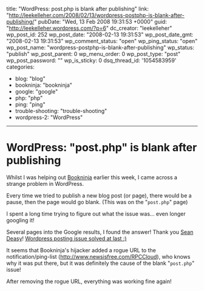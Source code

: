 title: "WordPress: post.php is blank after publishing"
link: "http://leekelleher.com/2008/02/13/wordpress-postphp-is-blank-after-publishing/"
pubDate: "Wed, 13 Feb 2008 19:31:53 +0000"
guid: "http://leekelleher.wordpress.com/?p=6"
dc_creator: "leekelleher"
wp_post_id: 252
wp_post_date: "2008-02-13 19:31:53"
wp_post_date_gmt: "2008-02-13 19:31:53"
wp_comment_status: "open"
wp_ping_status: "open"
wp_post_name: "wordpress-postphp-is-blank-after-publishing"
wp_status: "publish"
wp_post_parent: 0
wp_menu_order: 0
wp_post_type: "post"
wp_post_password: ""
wp_is_sticky: 0
dsq_thread_id: '1054583959'
categories:
  - blog: "blog"
  - bookninja: "bookninja"
  - google: "google"
  - php: "php"
  - ping: "ping"
  - trouble-shooting: "trouble-shooting"
  - wordpress-2: "WordPress"

---

# WordPress: "post.php" is blank after publishing

Whilst I was helping out <a href="http://www.bookninja.com/">Bookninja</a> earlier this week, I came across a strange problem in WordPress.

Every time we tried to publish a new blog post (or page), there would be a pause, then the page would go blank.
(This was on the "<code>post.php</code>" page)

I spent a long time trying to figure out what the issue was... even longer googling it!

Several pages into the Google results, I found the answer! Thank you <a href="http://www.seandeasy.com/">Sean Deasy</a>!
<a href="http://www.seandeasy.com/wordpress-posting-issue-solved-at-last/">Wordpress posting issue solved at last :)</a>

It seems that Bookninja's hijacker added a rogue URL to the notification/ping-list (http://www.newsisfree.com/RPCCloud), who knows why it was put there, but it was definitely the cause of the blank "<code>post.php</code>" issue!

After removing the rogue URL, everything was working fine again!